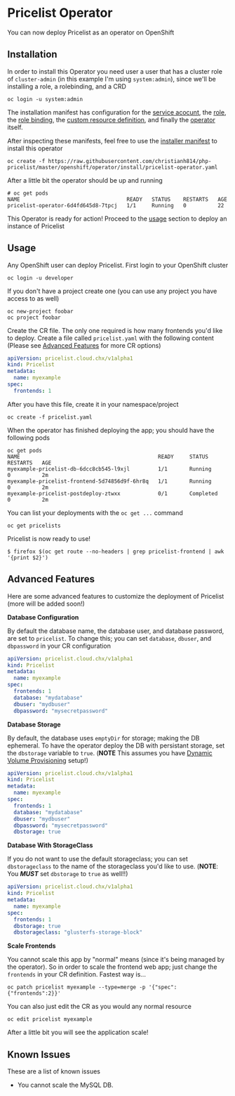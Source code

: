 # Pricelist Operator

You can now deploy Pricelist as an operator on OpenShift

## Installation

In order to install this Operator you need user a user that has a cluster role of `cluster-admin` (in this example I'm using `system:admin`), since we'll be installing a role, a rolebinding, and a CRD

```
oc login -u system:admin
```

The installation manifest has configuration for the [service acocunt](pricelist-operator/deploy/service_account.yaml), the [role](pricelist-operator/deploy/role.yaml), the [role binding](pricelist-operator/deploy/role_binding.yaml), the [custom resource definition](pricelist-operator/deploy/crds/pricelist.cloud.chx_pricelists_crd.yaml), and finally the [operator](pricelist-operator/deploy/operator.yaml) itself. 

After inspecting these manifests, feel free to use the [installer manifest](install/pricelist-operator.yaml) to install this operator

```
oc create -f https://raw.githubusercontent.com/christianh814/php-pricelist/master/openshift/operator/install/pricelist-operator.yaml
```

After a little bit the operator should be up and running

```shell
# oc get pods
NAME                                  READY   STATUS    RESTARTS   AGE
pricelist-operator-6d4fd645d8-7tpcj   1/1     Running   0          22
```

This Operator is ready for action! Proceed to the [usage](#usage) section to deploy an instance of Pricelist

## Usage

Any OpenShift user can deploy Pricelist. First login to your OpenShift cluster

```
oc login -u developer
```

If you don't have a project create one (you can use any project you have access to as well)

```
oc new-project foobar
oc project foobar
```

Create the CR file. The only one required is how many frontends you'd like to deploy. Create a file called `pricelist.yaml` with the following content (Please see [Advanced Features](#advanced-features) for more CR options)

```yaml
apiVersion: pricelist.cloud.chx/v1alpha1
kind: Pricelist
metadata:
  name: myexample
spec:
  frontends: 1
```

After you have this file, create it in your namespace/project

```
oc create -f pricelist.yaml
```

When the operator has finished deploying the app; you should have the following pods

```
oc get pods
NAME                                            READY     STATUS      RESTARTS   AGE
myexample-pricelist-db-6dcc8cb545-l9xjl         1/1       Running     0          2m
myexample-pricelist-frontend-5d74856d9f-6hr8q   1/1       Running     0          2m
myexample-pricelist-postdeploy-ztwxx            0/1       Completed   0          2m
```

You can list your deployments with the `oc get ...` command

```
oc get pricelists
```

Pricelist is now ready to use! 

```
$ firefox $(oc get route --no-headers | grep pricelist-frontend | awk '{print $2}')
```

## Advanced Features

Here are some advanced features to customize the deployment of Pricelist (more will be added soon!)

__Database Configuration__

By default the database name, the database user, and database password, are set to `pricelist`. To change this; you can set `database`, `dbuser`, and `dbpassword` in your CR configuration


```yaml
apiVersion: pricelist.cloud.chx/v1alpha1
kind: Pricelist
metadata:
  name: myexample
spec:
  frontends: 1
  database: "mydatabase"
  dbuser: "mydbuser"
  dbpassword: "mysecretpassword"
```

__Database Storage__

By default, the database uses `emptyDir` for storage; making the DB ephemeral. To have the operator deploy the DB with persistant storage, set the `dbstorage` variable to `true`. (**NOTE** This assumes you have [Dynamic Volume Provisioning](https://kubernetes.io/docs/concepts/storage/dynamic-provisioning/) setup!)

```yaml
apiVersion: pricelist.cloud.chx/v1alpha1
kind: Pricelist
metadata:
  name: myexample
spec:
  frontends: 1
  database: "mydatabase"
  dbuser: "mydbuser"
  dbpassword: "mysecretpassword"
  dbstorage: true
```

__Database With StorageClass__

If you do not want to use the default storageclass; you can set `dbstorageclass` to the name of the storageclass you'd like to use. (**NOTE**: You ___**MUST**___ set `dbstorage` to `true` as well!!)

```yaml
apiVersion: pricelist.cloud.chx/v1alpha1
kind: Pricelist
metadata:
  name: myexample
spec:
  frontends: 1
  dbstorage: true
  dbstorageclass: "glusterfs-storage-block"
```

__Scale Frontends__

You cannot scale this app by "normal" means (since it's being managed by the operator). So in order to scale the frontend web app; just change the `frontends` in your CR definition. Fastest way is...

```
oc patch pricelist myexample --type=merge -p '{"spec":{"frontends":2}}'
```

You can also just edit the CR as you would any normal resource

```
oc edit pricelist myexample
```

After a little bit you will see the application scale!

## Known Issues

These are a list of known issues

* You cannot scale the MySQL DB.

